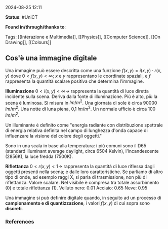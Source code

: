 2024-08-25 12:11

<b>Status</b>: #UniCT 

<b>Found in/through/thanks to</b>: 

Tags: [[Interazione e Multimedia]], [[Physics]], [[Computer Science]], [[On Drawing]], [[Colours]]

## Cos'è una immagine digitale

Una immagine può essere descritta come una funzione $f(x,y) = i(x,y) \cdot r(x,y)$ dove $0<f(x,y)<\infty$; $x$ e $y$ rappresentano le coordinate spaziali, e $f$ rappresenta la quantità scalare positiva che determina l'immagine. 

**Illuminazione** 
$0 < i(x,y) < \infty \longrightarrow$ rappresenta la quantità di luce diretta incidente sulla scena. Deriva dalla fonte di illuminazione. Più è alto, più la scena è luminosa. Si misura in $lm/m^2$. 
Una giornata di sole è circa 90000 $lm/m^2$.  Una notte di luna piena, 0,1 $lm/m^2$. Un normale ufficio è circa 100 $lm/m^2$. 

Un illuminante è definito come "energia radiante con distribuzione spettrale di energia relativa definita nel campo di lunghezza d'onda capace di influenzare la visione del colore degli oggetti." 

Sono in una scala in base alla temperatura: i più comuni sono il D65 (standard illuminant average daylight, circa 6504 Kelvin), l'incandescente (2856K), la luce fredda (7500K). 


**Riflettanza** 
$0 < r(x,y) < 1 \longrightarrow$  rappresenta la quantità di luce riflessa dagli oggetti presenti nella scena; e dalle loro caratteristiche. Se parliamo di altro tipo di onde, ad esempio raggi X, si parla di trasmissione, non più di riflettanza. Valore scalare. Nel visibile è compresa tra totale assorbimento (0) e totale riflettanza (1). 
Velluto nero: 0.01
Acciaio: 0.65
Neve: 0.95

Una immagine si può definire digitale quando, in seguito ad un processo di **campionamento e di quantizzazione**, i valori $f(x,y)$ di cui sopra sono **discreti**.  
### References